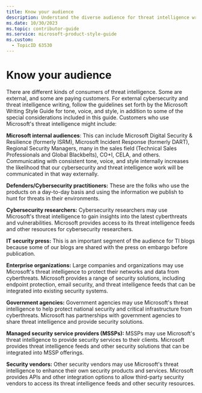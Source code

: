 ```yaml
---
title: Know your audience
description: Understand the diverse audience for threat intelligence writing, including internal Microsoft teams, cybersecurity practitioners, researchers, and more. Learn how to tailor your communication style to effectively engage each group, following Microsoft's guidelines for tone, voice, and style.
ms.date: 10/30/2023
ms.topic: contributor-guide
ms.service: microsoft-product-style-guide
ms.custom:
  - TopicID 63530
---
```



# Know your audience

There are different kinds of consumers of threat intelligence. Some are external, and some are paying customers. For external cybersecurity and threat intelligence writing, follow the guidelines set forth by the Microsoft Writing Style Guide for tone, voice, and style, in addition to some of the special considerations included in this guide. Customers who use Microsoft's threat intelligence might include:

**Microsoft internal audiences**: This can include Microsoft Digital Security & Resilience (formerly ISRM), Microsoft Incident Response (formerly DART), Regional Security Managers, many in the sales field (Technical Sales Professionals and Global Blackbelts), CO+I, CELA, and others. Communicating with consistent tone, voice, and style internally increases the likelihood that our cybersecurity and threat intelligence work will be communicated in that way externally.

**Defenders/Cybersecurity practitioners:** These are the folks who use the products on a day-to-day basis and using the information we publish to hunt for threats in their environments.

**Cybersecurity researchers:** Cybersecurity researchers may use Microsoft's threat intelligence to gain insights into the latest cyberthreats and vulnerabilities. Microsoft provides access to its threat intelligence feeds and other resources for cybersecurity researchers.

**IT security press:** This is an important segment of the audience for TI blogs because some of our blogs are shared with the press on embargo before publication.

**Enterprise organizations:** Large companies and organizations may use Microsoft's threat intelligence to protect their networks and data from cyberthreats. Microsoft provides a range of security solutions, including endpoint protection, email security, and threat intelligence feeds that can be integrated into existing security systems.

**Government agencies:** Government agencies may use Microsoft's threat intelligence to help protect national security and critical infrastructure from cyberthreats. Microsoft has partnerships with government agencies to share threat intelligence and provide security solutions.

**Managed security service providers (MSSPs):** MSSPs may use Microsoft's threat intelligence to provide security services to their clients. Microsoft provides threat intelligence feeds and other security solutions that can be integrated into MSSP offerings.

**Security vendors:** Other security vendors may use Microsoft's threat intelligence to enhance their own security products and services. Microsoft provides APIs and other integration options to allow third-party security vendors to access its threat intelligence feeds and other security resources.